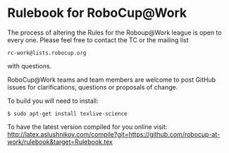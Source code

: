 Rulebook for RoboCup@Work
========

The process of altering the Rules for the Roboup@Work league is open to every one. Please feel free to contact the TC or the mailing list

	rc-work@lists.robocup.org

with questions.


RoboCup@Work teams and team members are welcome to post GitHub issues for clarifications, questions or proposals of change.


To build you will need to install:

    $ sudo apt-get install texlive-science


To have the latest version compiled for you online visit: http://latex.aslushnikov.com/compile?git=https://github.com/robocup-at-work/rulebook&target=Rulebook.tex




